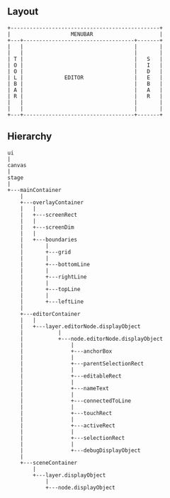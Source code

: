 ## Layout

    +-----------------------------------------------+
    |                   MENUBAR                     |
    +---+-----------------------------------+-------+
    |   |                                   |       |
    |   |                                   |       |
    | T |                                   |   S   |
    | O |                                   |   I   |
    | O |                                   |   D   |
    | L |             EDITOR                |   E   |
    | B |                                   |   B   |
    | A |                                   |   A   |
    | R |                                   |   R   |
    |   |                                   |       |
    |   |                                   |       |
    +---+-----------------------------------+-------+

## Hierarchy

    ui
    |
    canvas
    |
    stage
    |
    +---mainContainer
        |
        +---overlayContainer
        |   |
        |   +---screenRect
        |   |
        |   +---screenDim
        |   |
        |   +---boundaries
        |       |
        |       +---grid
        |       |
        |       +---bottomLine
        |       |
        |       +---rightLine
        |       |
        |       +---topLine
        |       |
        |       +---leftLine
        |
        +---editorContainer
        |   |
        |   +---layer.editorNode.displayObject
        |           |
        |           +---node.editorNode.displayObject
        |               |
        |               +---anchorBox
        |               |
        |               +---parentSelectionRect
        |               |
        |               +---editableRect
        |               |
        |               +---nameText
        |               |
        |               +---connectedToLine
        |               |
        |               +---touchRect
        |               |
        |               +---activeRect
        |               |
        |               +---selectionRect
        |               |
        |               +---debugDisplayObject
        |
        +---sceneContainer
            |
            +---layer.displayObject
                |
                +---node.displayObject

